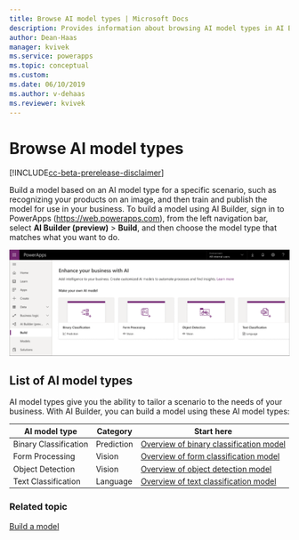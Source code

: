 ```yaml
---
title: Browse AI model types | Microsoft Docs
description: Provides information about browsing AI model types in AI Builder.
author: Dean-Haas
manager: kvivek
ms.service: powerapps
ms.topic: conceptual
ms.custom: 
ms.date: 06/10/2019
ms.author: v-dehaas
ms.reviewer: kvivek
---
```


# Browse AI model types

[!INCLUDE[cc-beta-prerelease-disclaimer](./includes/cc-beta-prerelease-disclaimer.md)]

Build a model based on an AI model type for a specific scenario, such as recognizing your products on an image, and then train and publish the model for use in your business. 
To build a model using AI Builder, sign in to PowerApps (<https://web.powerapps.com>), from the left navigation bar, select **AI Builder (preview)** > **Build**, and then choose the model type that matches what you want to do.

![AI Builder home page](media/ai-builder-home.png "AI Builder home page")

## List of AI model types 

AI model types give you the ability to tailor a scenario to the needs of your business. With AI Builder, you can build a model using these AI model types:  

| AI model type  | Category  | Start here
|---|---|---|
| Binary Classification   | Prediction  | [Overview of binary classification model](binary-classification-overview.md)
| Form Processing  | Vision   | [Overview of form classification model](form-processing-model-overview.md)
| Object Detection  | Vision   | [Overview of object detection model](object-detection-overview.md)
| Text Classification  |Language   | [Overview of text classification model](text-classification-overview.md)

### Related topic

[Build a model](build-model.md)
